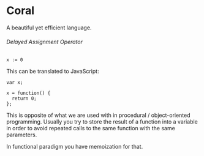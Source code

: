 # Coral

A beautiful yet efficient language.

###### Delayed Assignment Operator

```
x := 0
```

This can be translated to JavaScript:

```
var x;

x = function() {
  return 0;
};
```
This is opposite of what we are used with in procedural / object-oriented programming.
Usually you try to store the result of a function into a variable in order to avoid repeated calls to the same function with the same parameters. 

In functional paradigm you have memoization for that.
